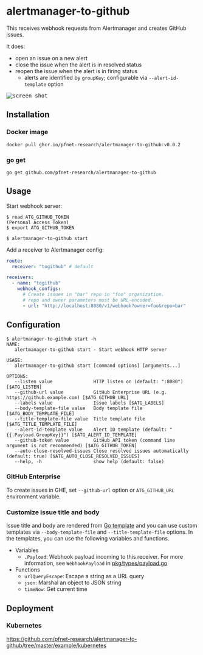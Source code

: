 # alertmanager-to-github

This receives webhook requests from Alertmanager and creates GitHub issues.

It does:

- open an issue on a new alert
- close the issue when the alert is in resolved status
- reopen the issue when the alert is in firing status
  - alerts are identified by `groupKey`; configurable via `--alert-id-template` option

<kbd>![screen shot](doc/screenshot.png)</kbd>

## Installation

### Docker image

```shell
docker pull ghcr.io/pfnet-research/alertmanager-to-github:v0.0.2
```

### go get

```shell
go get github.com/pfnet-research/alertmanager-to-github
```

## Usage

Start webhook server:

```shell
$ read ATG_GITHUB_TOKEN
(Personal Access Token)
$ export ATG_GITHUB_TOKEN

$ alertmanager-to-github start
```

Add a receiver to Alertmanager config:

```yaml
route:
  receiver: "togithub" # default

receivers:
  - name: "togithub"
    webhook_configs:
      # Create issues in "bar" repo in "foo" organization.
      # repo and owner parameters must be URL-encoded.
      - url: "http://localhost:8080/v1/webhook?owner=foo&repo=bar"
```

## Configuration

```shell
$ alertmanager-to-github start -h
NAME:
   alertmanager-to-github start - Start webhook HTTP server

USAGE:
   alertmanager-to-github start [command options] [arguments...]

OPTIONS:
   --listen value               HTTP listen on (default: ":8080") [$ATG_LISTEN]
   --github-url value           GitHub Enterprise URL (e.g. https://github.example.com) [$ATG_GITHUB_URL]
   --labels value               Issue labels [$ATG_LABELS]
   --body-template-file value   Body template file [$ATG_BODY_TEMPLATE_FILE]
   --title-template-file value  Title template file [$ATG_TITLE_TEMPLATE_FILE]
   --alert-id-template value    Alert ID template (default: "{{.Payload.GroupKey}}") [$ATG_ALERT_ID_TEMPLATE]
   --github-token value         GitHub API token (command line argument is not recommended) [$ATG_GITHUB_TOKEN]
   --auto-close-resolved-issues Close resolved issues automatically (default: true) [$ATG_AUTO_CLOSE_RESOLVED_ISSUES]
   --help, -h                   show help (default: false)
```

### GitHub Enterprise

To create issues in GHE, set `--github-url` option or `ATG_GITHUB_URL` environment variable.

### Customize issue title and body

Issue title and body are rendered from [Go template](https://golang.org/pkg/text/template/) and you can use custom templates via `--body-template-file` and `--title-template-file` options. In the templates, you can use the following variables and functions.

- Variables
  - `.Payload`: Webhook payload incoming to this receiver. For more information, see `WebhookPayload` in [pkg/types/payload.go](https://github.com/pfnet-research/alertmanager-to-github/blob/master/pkg/types/payload.go)
- Functions
  - `urlQueryEscape`: Escape a string as a URL query
  - `json`: Marshal an object to JSON string
  - `timeNow`: Get current time

## Deployment

### Kubernetes

https://github.com/pfnet-research/alertmanager-to-github/tree/master/example/kubernetes
